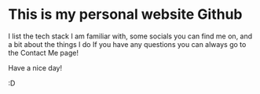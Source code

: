 # This is my personal website Github

I list the tech stack I am familiar with, some socials you can find me on, and a bit about the things I do
If you have any questions you can always go to the Contact Me page!

Have a nice day!

:D
